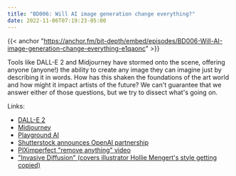 ```yaml
---
title: "BD006: Will AI image generation change everything?"
date: 2022-11-06T07:19:23-05:00
---
```


{{< anchor "https://anchor.fm/bit-depth/embed/episodes/BD006-Will-AI-image-generation-change-everything-e1qaonc" >}}

Tools like DALL-E 2 and Midjourney have stormed onto the scene, offering anyone
(anyone!) the ability to create any image they can imagine just by describing it
in words. How has this shaken the foundations of the art world and how might it
impact artists of the future? We can't guarantee that we answer either of those
questions, but we try to dissect what's going on.

Links:

* [DALL-E 2](https://openai.com/dall-e-2/)
* [Midjourney](https://www.midjourney.com/home/)
* [Playground AI](https://playgroundai.com/)
* [Shutterstock announces OpenAI partnership](https://www.preface.ai/blog/trend/shutterstock-ai/)
* [PIXimperfect "remove anything" video](https://www.youtube.com/watch?v=ZK1lsnWEbj8)
* ["Invasive Diffusion" (covers illustrator Hollie Mengert's style getting copied)](https://waxy.org/2022/11/invasive-diffusion-how-one-unwilling-illustrator-found-herself-turned-into-an-ai-model/)
